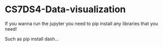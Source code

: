 # CS7DS4-Data-visualization

If you wanna run the jupyter you need to pip install any libraries that you need!

Such as pip install dash...
